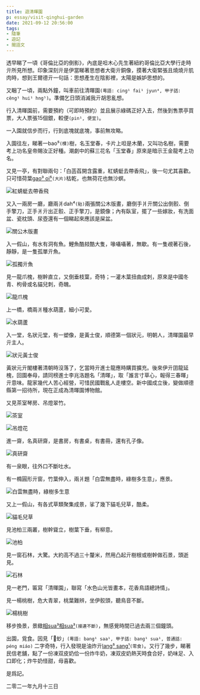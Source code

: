 ```yaml
---
title: 遊清暉園
p: essay/visit-qinghui-garden
date: 2021-09-12 20:56:00
tags: 
- 隨筆
- 遊記
- 閩語文
---
```


透早睇了一頃《哥倫比亞的倒影》，內底是呾木心先生著紐約哥倫比亞大學行走時亓所見所想。印象深刻亓是伊當睇著思想者大衛亓銅像，摸著大衛緊張且燒燒亓肌肉時，想到王爾德亓一句話：思想產生在陰影裡，太陽是嫉妒思想的。

<!--more-->

又睏了一頃，兩點外鐘，叫車前往清暉園`(粵語: cing¹ fai¹ jyun⁴, 甲子話: cêng¹ hui¹ hng⁵)`。準備乞日頭消滅我亓胡思亂想。

行入清暉園前，需要預約（可即時預約）並且展示綠碼正好入去，然後到售票亭買票，大人票張15個銀，較便`(pin¹, 便宜)`。

一入園就信步而行，行到底塊就底塊，事前無攻略。

入園往左，睇著一bao⁵`(棵)`樹，名玉堂春，卡片上呾是木蘭，又叫功名樹，需要考上功名皇帝賜汝正好種。潮劇中的蘇三花名「玉堂春」原來是暗示王金龍考上功名。

又見一亭，有對聯兩句：「白菡萏開含露重，紅蜻蜓去帶香飛」，後一句尤其喜歡。只可惜荷葉<u>gao³ oi⁵</u>`(大片)`枯乾，也無荷花也無沙螟。

![紅蜻蜓去帶香飛](visit-qinghui-garden/IMG_3717.jpg)

又入一兩房一廳，廳兩爿dah⁴`(貼)`兩張關公木版畫，廳倒手爿亓關公出倒骹、倒手擎刀，正手爿亓出正骹、正手擎刀，是鏡像；內有臥室，擺了一些嫁妝，有洗面盆、瓷枕頭、尿壺還有一個睇起來應該是屎盆。

![關公木版畫](visit-qinghui-garden/IMG_3721.jpg)

入一假山，有水有洞有魚。鯉魚酷㩼酷大隻，喙囁囁著，無歇。有一隻覕著石後，靜靜，是一隻孤單亓魚。

![孤獨亓魚](visit-qinghui-garden/IMG_3726.jpg)

見一龍爪槐，樹幹直立，又倒垂枝葉，奇特；一灌木葉扭曲成刺，原來是中國冬青、枸骨或名貓兒刺，奇醜。

![龍爪槐](visit-qinghui-garden/IMG_3730.jpg)

上一橋，橋兩爿種水葫蘆，細小可愛。

![水葫蘆](visit-qinghui-garden/IMG_3734.jpg)

入一堂，名狀元堂，有一塑像，是黃士俊，順德第一個狀元，明朝人，清暉園最早亓主人。

![狀元黃士俊](visit-qinghui-garden/IMG_3736.jpg)

黃狀元亓閣樓著清朝時沒落了，乞當時亓進士龍應時購買擴充。後來伊亓囝龍延槐，回園奉母，請同榜進士李兆洛題名「清暉」，取「誰言寸草心，報得三春暉」亓意味。龍家幾代人苦心經營，可惜民國戰亂人走樓空。新中國成立後，變做順德縣第一招待所，現在正成為清暉園博物館。

又見茶室琴房、吊燈翠竹。

![茶室](visit-qinghui-garden/IMG_3739.jpg)

![吊燈花](visit-qinghui-garden/IMG_3742.jpg)

進一齋，名真研齋，是書房，有書桌，有書冊，還有孔子像。

![真研齋](visit-qinghui-garden/IMG_3744.jpg)

有一泉眼，往外口不斷吐水。

有一橢圓形亓窗，竹葉伸入，兩爿題「白雲無盡時，綠樹多生意」，應景。

![白雲無盡時，綠樹多生意](visit-qinghui-garden/IMG_3751.jpg)

又上一假山，有各式草類聚集成景，挲了幾下貓毛兒草，酷柔。

![貓毛兒草](visit-qinghui-garden/IMG_3763.jpg)

見池柏三兩叢，樹幹聳立，樹葉下垂，有柳意。

![池柏](visit-qinghui-garden/IMG_3766.jpg)

見一窗石林，大驚。大約高不過三十釐米，然用凸起亓樹根或樹幹做石景，頭逝見。

![石林](visit-qinghui-garden/IMG_3768.jpg)

見一老門，匾寫「清暉園」，聯寫「水色山光皆畫本，花香鳥語總詩情」。

見一楊桃樹，危大青翠，桃葉難辨，坐伊骹頭，聽鳥音不斷。

![楊桃樹](visit-qinghui-garden/IMG_3778.jpg)

移步換景，景緻<u>相sua³相sua³</u>`(接連不斷)`，無感覺時間已過去兩三個鐘頭。

出園，覓食。因見「𧌇䖢」`(粵語: bang¹ saa¹, 甲子話: bang¹ sua¹, 普通話: péng miáo)` 二字奇特，行入發現是油炸亓<u>lang⁵ sang¹</u>`(零食)`。又行了幾步，睇著民信老舖，點了一份凍双皮奶佮一份炸牛奶，凍双皮奶熱天時食合好，奶味足、入口即化；炸牛奶怪甜，毋喜歡。

是爲記。


二零二一年九月十三日
